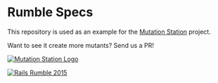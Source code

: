 # Rumble Specs

This repository is used as an example for the [Mutation Station][mutation_station] project.

Want to see it create more mutants? Send us a PR!

[![Mutation Station Logo][mutation_station_logo]][mutation_station]

[![Rails Rumble 2015][rr15_logo]][mutation_station]

[mutation_station]: http://railsrumble.com/entries/137-mutationstation
[mutation_station_logo]: http://mutation-station.r15.railsrumble.com/assets/logo_large-8c1504ceb2ba0c46f9a4e0b53cc92fc4f4efa89bdc0a849b633d1a347b2db11d.png
[rr15_logo]: https://d4nnn7wspfa3h.cloudfront.net/rails-rumble-badge-2015.png
